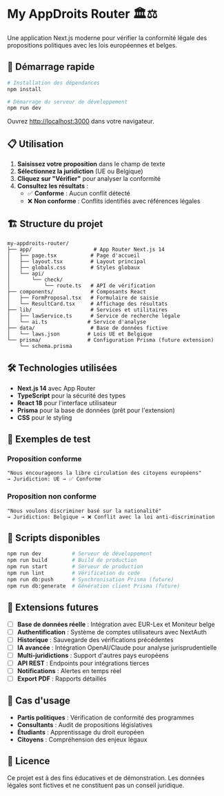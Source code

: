 # My AppDroits Router 🏛️⚖️

Une application Next.js moderne pour vérifier la conformité légale des propositions politiques avec les lois européennes et belges.

## 🚀 Démarrage rapide

```bash
# Installation des dépendances
npm install

# Démarrage du serveur de développement
npm run dev
```

Ouvrez [http://localhost:3000](http://localhost:3000) dans votre navigateur.

## 📋 Utilisation

1. **Saisissez votre proposition** dans le champ de texte
2. **Sélectionnez la juridiction** (UE ou Belgique)
3. **Cliquez sur "Vérifier"** pour analyser la conformité
4. **Consultez les résultats** :
   - ✅ **Conforme** : Aucun conflit détecté
   - ❌ **Non conforme** : Conflits identifiés avec références légales

## 🏗️ Structure du projet

```text
my-appdroits-router/
├── app/                    # App Router Next.js 14
│   ├── page.tsx           # Page d'accueil
│   ├── layout.tsx         # Layout principal
│   ├── globals.css        # Styles globaux
│   └── api/
│       └── check/
│           └── route.ts   # API de vérification
├── components/            # Composants React
│   ├── FormProposal.tsx   # Formulaire de saisie
│   └── ResultCard.tsx     # Affichage des résultats
├── lib/                   # Services et utilitaires
│   ├── lawService.ts      # Service de recherche légale
│   └── ai.ts             # Service d'analyse
├── data/                  # Base de données fictive
│   └── laws.json         # Lois UE et Belgique
└── prisma/               # Configuration Prisma (future extension)
    └── schema.prisma
```

## 🛠️ Technologies utilisées

- **Next.js 14** avec App Router
- **TypeScript** pour la sécurité des types
- **React 18** pour l'interface utilisateur
- **Prisma** pour la base de données (prêt pour l'extension)
- **CSS** pour le styling

## 📖 Exemples de test

### Proposition conforme

```text
"Nous encourageons la libre circulation des citoyens européens"
→ Juridiction: UE → ✅ Conforme
```

### Proposition non conforme

```text
"Nous voulons discriminer basé sur la nationalité"
→ Juridiction: Belgique → ❌ Conflit avec la loi anti-discrimination
```

## 🔧 Scripts disponibles

```bash
npm run dev          # Serveur de développement
npm run build        # Build de production
npm run start        # Serveur de production
npm run lint         # Vérification du code
npm run db:push      # Synchronisation Prisma (future)
npm run db:generate  # Génération client Prisma (future)
```

## 🚀 Extensions futures

- [ ] **Base de données réelle** : Intégration avec EUR-Lex et Moniteur belge
- [ ] **Authentification** : Système de comptes utilisateurs avec NextAuth
- [ ] **Historique** : Sauvegarde des vérifications précédentes
- [ ] **IA avancée** : Intégration OpenAI/Claude pour analyse jurisprudentielle
- [ ] **Multi-juridictions** : Support d'autres pays européens
- [ ] **API REST** : Endpoints pour intégrations tierces
- [ ] **Notifications** : Alertes en temps réel
- [ ] **Export PDF** : Rapports détaillés

## 🎯 Cas d'usage

- **Partis politiques** : Vérification de conformité des programmes
- **Consultants** : Audit de propositions législatives
- **Étudiants** : Apprentissage du droit européen
- **Citoyens** : Compréhension des enjeux légaux

## 📄 Licence

Ce projet est à des fins éducatives et de démonstration. Les données légales sont fictives et ne constituent pas un conseil juridique.
